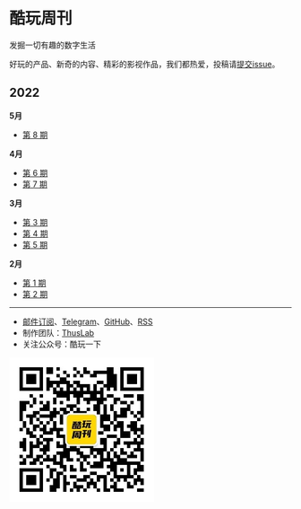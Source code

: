 # 酷玩周刊
发掘一切有趣的数字生活

好玩的产品、新奇的内容、精彩的影视作品，我们都热爱，投稿请[提交issue](https://github.com/lvwzhen/coldplay-weekly/issues)。

## 2022

**5月**

- [第 8 期](doc/issue-8.md)

**4月**

- [第 6 期](doc/issue-6.md)
- [第 7 期](doc/issue-7.md)

**3月**

- [第 3 期](doc/issue-3.md)
- [第 4 期](doc/issue-4.md)
- [第 5 期](doc/issue-5.md)

**2月**

- [第 1 期](doc/issue-1.md)
- [第 2 期](doc/issue-2.md)

---

- [邮件订阅](https://www.getrevue.co/profile/coldplay-weekly)、[Telegram](https://t.me/ColdplayWeekly)、[GitHub](https://github.com/lvwzhen/coldplay-weekly)、[RSS](https://rsshub.app/telegram/channel/ColdplayWeekly)
- 制作团队：[ThusLab](https://thuscn.com/lab/)
- 关注公众号：酷玩一下

![](doc/asset/2022/img2022022203.jpg)